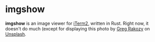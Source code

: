# imgshow

**imgshow** is an image viewer for [iTerm2][], written in Rust.
Right now, it doesn't do much (except for displaying this photo by
[Greg Rakozy][greg-rakozy] on [Unsplash][].

[iterm2]: https://www.iterm2.com/index.html 
[greg-rakozy]: https://unsplash.com/@grakozy?utm_source=unsplash&utm_medium=referral&utm_content=creditCopyText
[unsplash]: https://unsplash.com/s/photos/space?utm_source=unsplash&utm_medium=referral&utm_content=creditCopyText
